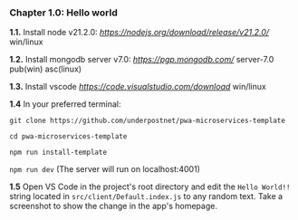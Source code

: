 ### Chapter 1.0: Hello world

**1.1.** Install node v21.2.0: *https://nodejs.org/download/release/v21.2.0/* win/linux

**1.2.** Install mongodb server v7.0: *https://pgp.mongodb.com/* server-7.0 pub(win) asc(linux)

**1.3.** Install vscode *https://code.visualstudio.com/download* win/linux

**1.4** In your preferred terminal:

`git clone https://github.com/underpostnet/pwa-microservices-template`

`cd pwa-microservices-template`

`npm run install-template`

`npm run dev` (The server will run on localhost:4001)

**1.5** Open VS Code in the project's root directory and edit the `Hello World!!` string located in `src/client/Default.index.js` to any random text. Take a screenshot to show the change in the app's homepage.
